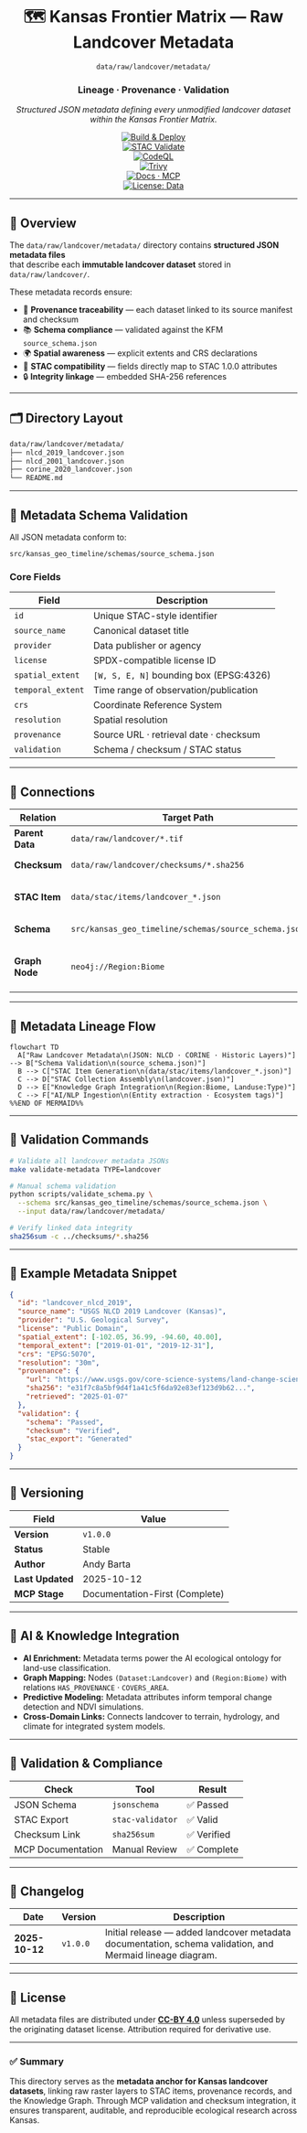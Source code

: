 <div align="center">

# 🗺️ Kansas Frontier Matrix — Raw Landcover Metadata  
`data/raw/landcover/metadata/`

### **Lineage · Provenance · Validation**  
*Structured JSON metadata defining every unmodified landcover dataset within the Kansas Frontier Matrix.*

[![Build & Deploy](https://github.com/bartytime4life/Kansas-Frontier-Matrix/actions/workflows/site.yml/badge.svg)](../../../../.github/workflows/site.yml)  
[![STAC Validate](https://img.shields.io/badge/STAC-validate-teal)](../../../../.github/workflows/stac-validate.yml)  
[![CodeQL](https://github.com/bartytime4life/Kansas-Frontier-Matrix/actions/workflows/codeql.yml/badge.svg)](../../../../.github/workflows/codeql.yml)  
[![Trivy](https://github.com/bartytime4life/Kansas-Frontier-Matrix/actions/workflows/trivy.yml/badge.svg)](../../../../.github/workflows/trivy.yml)  
[![Docs · MCP](https://img.shields.io/badge/Docs-MCP-blueviolet)](../../../../docs/)  
[![License: Data](https://img.shields.io/badge/License-CC--BY%204.0-green)](../../../../LICENSE)

</div>

---

## 📘 Overview

The `data/raw/landcover/metadata/` directory contains **structured JSON metadata files**  
that describe each **immutable landcover dataset** stored in `data/raw/landcover/`.  

These metadata records ensure:
- 🔗 **Provenance traceability** — each dataset linked to its source manifest and checksum  
- 📚 **Schema compliance** — validated against the KFM `source_schema.json`  
- 🌍 **Spatial awareness** — explicit extents and CRS declarations  
- 🧾 **STAC compatibility** — fields directly map to STAC 1.0.0 attributes  
- 🔒 **Integrity linkage** — embedded SHA-256 references  

---

## 🗂️ Directory Layout

```bash
data/raw/landcover/metadata/
├── nlcd_2019_landcover.json
├── nlcd_2001_landcover.json
├── corine_2020_landcover.json
└── README.md
````

---

## 🧩 Metadata Schema Validation

All JSON metadata conform to:

```text
src/kansas_geo_timeline/schemas/source_schema.json
```

### Core Fields

| Field             | Description                             |
| ----------------- | --------------------------------------- |
| `id`              | Unique STAC-style identifier            |
| `source_name`     | Canonical dataset title                 |
| `provider`        | Data publisher or agency                |
| `license`         | SPDX-compatible license ID              |
| `spatial_extent`  | `[W, S, E, N]` bounding box (EPSG:4326) |
| `temporal_extent` | Time range of observation/publication   |
| `crs`             | Coordinate Reference System             |
| `resolution`      | Spatial resolution                      |
| `provenance`      | Source URL · retrieval date · checksum  |
| `validation`      | Schema / checksum / STAC status         |

---

## 🔗 Connections

| Relation        | Target Path                                          | Description                   |
| --------------- | ---------------------------------------------------- | ----------------------------- |
| **Parent Data** | `data/raw/landcover/*.tif`                           | Source raster                 |
| **Checksum**    | `data/raw/landcover/checksums/*.sha256`              | Integrity manifest            |
| **STAC Item**   | `data/stac/items/landcover_*.json`                   | Exported STAC record          |
| **Schema**      | `src/kansas_geo_timeline/schemas/source_schema.json` | Validation schema             |
| **Graph Node**  | `neo4j://Region:Biome`                               | Linked Knowledge Graph entity |

---

## 🧭 Metadata Lineage Flow

```mermaid
flowchart TD
  A["Raw Landcover Metadata\n(JSON: NLCD · CORINE · Historic Layers)"] --> B["Schema Validation\n(source_schema.json)"]
  B --> C["STAC Item Generation\n(data/stac/items/landcover_*.json)"]
  C --> D["STAC Collection Assembly\n(landcover.json)"]
  D --> E["Knowledge Graph Integration\n(Region:Biome, Landuse:Type)"]
  C --> F["AI/NLP Ingestion\n(Entity extraction · Ecosystem tags)"]
%%END OF MERMAID%%
```

---

## 🧪 Validation Commands

```bash
# Validate all landcover metadata JSONs
make validate-metadata TYPE=landcover

# Manual schema validation
python scripts/validate_schema.py \
  --schema src/kansas_geo_timeline/schemas/source_schema.json \
  --input data/raw/landcover/metadata/

# Verify linked data integrity
sha256sum -c ../checksums/*.sha256
```

---

## 🧾 Example Metadata Snippet

```json
{
  "id": "landcover_nlcd_2019",
  "source_name": "USGS NLCD 2019 Landcover (Kansas)",
  "provider": "U.S. Geological Survey",
  "license": "Public Domain",
  "spatial_extent": [-102.05, 36.99, -94.60, 40.00],
  "temporal_extent": ["2019-01-01", "2019-12-31"],
  "crs": "EPSG:5070",
  "resolution": "30m",
  "provenance": {
    "url": "https://www.usgs.gov/core-science-systems/land-change-science/nlcd",
    "sha256": "e31f7c8a5bf9d4f1a41c5f6da92e83ef123d9b62...",
    "retrieved": "2025-01-07"
  },
  "validation": {
    "schema": "Passed",
    "checksum": "Verified",
    "stac_export": "Generated"
  }
}
```

---

## 🧱 Versioning

| Field            | Value                          |
| ---------------- | ------------------------------ |
| **Version**      | `v1.0.0`                       |
| **Status**       | Stable                         |
| **Author**       | Andy Barta                     |
| **Last Updated** | 2025-10-12                     |
| **MCP Stage**    | Documentation-First (Complete) |

---

## 🧠 AI & Knowledge Integration

* **AI Enrichment:** Metadata terms power the AI ecological ontology for land-use classification.
* **Graph Mapping:** Nodes `(Dataset:Landcover)` and `(Region:Biome)` with relations `HAS_PROVENANCE` · `COVERS_AREA`.
* **Predictive Modeling:** Metadata attributes inform temporal change detection and NDVI simulations.
* **Cross-Domain Links:** Connects landcover to terrain, hydrology, and climate for integrated system models.

---

## 🧩 Validation & Compliance

| Check             | Tool             | Result     |
| ----------------- | ---------------- | ---------- |
| JSON Schema       | `jsonschema`     | ✅ Passed   |
| STAC Export       | `stac-validator` | ✅ Valid    |
| Checksum Link     | `sha256sum`      | ✅ Verified |
| MCP Documentation | Manual Review    | ✅ Complete |

---

## 🧩 Changelog

| Date           | Version  | Description                                                                                               |
| -------------- | -------- | --------------------------------------------------------------------------------------------------------- |
| **2025-10-12** | `v1.0.0` | Initial release — added landcover metadata documentation, schema validation, and Mermaid lineage diagram. |

---

## 🪪 License

All metadata files are distributed under **[CC-BY 4.0](https://creativecommons.org/licenses/by/4.0/)**
unless superseded by the originating dataset license. Attribution required for derivative use.

---

### ✅ Summary

This directory serves as the **metadata anchor for Kansas landcover datasets**,
linking raw raster layers to STAC items, provenance records, and the Knowledge Graph.
Through MCP validation and checksum integration, it ensures transparent,
auditable, and reproducible ecological research across Kansas.

```


